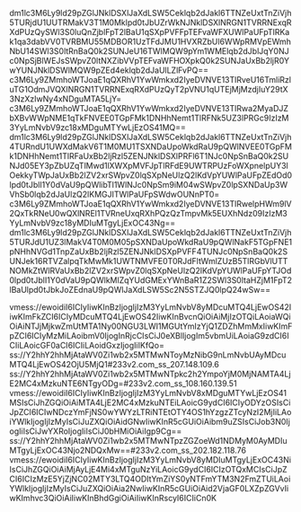 dm1lc3M6Ly9ld29pZGlJNklDSXlJaXdLSW5Ceklqb2dJakl6TTNZeUxtTnZiVjh5TURjdU1UUTRMakV3T1M0Mklpd0tJbUZrWkNJNklDSXlNRGN1TVRRNExqRXdPUzQySWl3S0luQnZjblFpT2lBaU1qSXpPVFFpTEFvaWFXUWlPaUFpTlRKak1qa3dabVV0TVRBMU55MDBOR1UzTFdJMU1HVXRZbUl6WWpRMVpEWmhNbU14SWl3S0ltRnBaQ0k2SUNJeU16TWlMQW9pYm1WMElqb2dJblJqY0NJc0NpSjBlWEJsSWpvZ0ltNXZibVVpTEFvaWFHOXpkQ0k2SUNJaUxBb2ljR0YwYUNJNklDSWlMQW9pZEd4eklqb2dJaUlLZlFvPQ==
c3M6Ly9ZMmhoWTJoaE1qQXRhV1YwWmkxd2IyeDVNVE13TlRveU16TmliRzluTG1OdmJVQXlNRGN1TVRRNExqRXdPUzQyT2pVNU1qUTEjMjMzdjIuY29tX3NzXzIwNy4xNDguMTA5LjY=
c3M6Ly9ZMmhoWTJoaE1qQXRhV1YwWmkxd2IyeDVNVE13TlRwa2MyaDJZbXBvWWpNME1qTkFNVEE0TGpFMk1DNHhNemt1TlRFNk5UZ3lPRGc9IzIzM3YyLmNvbV9zc18xMDguMTYwLjEzOS41MQ==
dm1lc3M6Ly9ld29pZGlJNklDSXlJaXdLSW5Ceklqb2dJakl6TTNZeUxtTnZiVjh4TURndU1UWXdMakV6T1M0MU1TSXNDaUpoWkdRaU9pQWlNVEE0TGpFMk1DNHhNemt1TlRFaUxBb2ljRzl5ZENJNklDSXlPRFl6T1NJc0NpSnBaQ0k2SUNJd05EY3pZbUZqTlMwd1lXWXpMVFJpTlRFdE9UWTRPUzFoWXpnelpUY3lOekkyTWpJaUxBb2lZV2xrSWpvZ0lqSXpNeUlzQ2lKdVpYUWlPaUFpZEdOd0lpd0tJblI1Y0dVaU9pQWlibTl1WlNJc0NpSm9iM04wSWpvZ0lpSXNDaUp3WVhSb0lqb2dJaUlzQ2lKMGJITWlPaUFpSWdwOUNnPT0=
c3M6Ly9ZMmhoWTJoaE1qQXRhV1YwWmkxd2IyeDVNVE13TlRwelpHWm9lV2QxTkRNeU0wQXlNREl1TVRneUxqRXhPQzQzTmpvMk5EUXhNdz09IzIzM3YyLmNvbV9zc18yMDIuMTgyLjExOC43Ng==
dm1lc3M6Ly9ld29pZGlJNklDSXlJaXdLSW5Ceklqb2dJakl6TTNZeUxtTnZiVjh5TURJdU1UZ3lMakV4T0M0M05pSXNDaUpoWkdRaU9pQWlNakF5TGpFNE1pNHhNVGd1TnpZaUxBb2ljRzl5ZENJNklDSXpPVFF4TUNJc0NpSnBaQ0k2SUNJek16RTVZalpqTkMwMk1UWTNMVFE0T0RJdFltWmlZUzB5TlRGbVlUTTNOMkZtWlRVaUxBb2lZV2xrSWpvZ0lqSXpNeUlzQ2lKdVpYUWlPaUFpYTJOd0lpd0tJblI1Y0dVaU9pQWlkMlZqYUdGMExYWnBaR1Z2SWl3S0ltaHZjM1FpT2lBaUlpd0tJbkJoZEdnaU9pQWlJaXdLSW5Sc2N5STZJQ0lpQ24wSw==



vmess://ewoidiI6ICIyIiwKInBzIjogIjIzM3YyLmNvbV8yMDcuMTQ4LjEwOS42IiwKImFkZCI6ICIyMDcuMTQ4LjEwOS42IiwKInBvcnQiOiAiMjIzOTQiLAoiaWQiOiAiNTJjMjkwZmUtMTA1Ny00NGU3LWI1MGUtYmIzYjQ1ZDZhMmMxIiwKImFpZCI6ICIyMzMiLAoibmV0IjogInRjcCIsCiJ0eXBlIjogIm5vbmUiLAoiaG9zdCI6ICIiLAoicGF0aCI6ICIiLAoidGxzIjogIiIKfQo=
ss://Y2hhY2hhMjAtaWV0Zi1wb2x5MTMwNToyMzNibG9nLmNvbUAyMDcuMTQ4LjEwOS42OjU5MjQ1#233v2.com_ss_207.148.109.6
ss://Y2hhY2hhMjAtaWV0Zi1wb2x5MTMwNTpkc2h2YmpoYjM0MjNAMTA4LjE2MC4xMzkuNTE6NTgyODg=#233v2.com_ss_108.160.139.51
vmess://ewoidiI6ICIyIiwKInBzIjogIjIzM3YyLmNvbV8xMDguMTYwLjEzOS41MSIsCiJhZGQiOiAiMTA4LjE2MC4xMzkuNTEiLAoicG9ydCI6ICIyODYzOSIsCiJpZCI6ICIwNDczYmFjNS0wYWYzLTRiNTEtOTY4OS1hYzgzZTcyNzI2MjIiLAoiYWlkIjogIjIzMyIsCiJuZXQiOiAidGNwIiwKInR5cGUiOiAibm9uZSIsCiJob3N0IjogIiIsCiJwYXRoIjogIiIsCiJ0bHMiOiAiIgp9Cg==
ss://Y2hhY2hhMjAtaWV0Zi1wb2x5MTMwNTpzZGZoeWd1NDMyM0AyMDIuMTgyLjExOC43Njo2NDQxMw==#233v2.com_ss_202.182.118.76
vmess://ewoidiI6ICIyIiwKInBzIjogIjIzM3YyLmNvbV8yMDIuMTgyLjExOC43NiIsCiJhZGQiOiAiMjAyLjE4Mi4xMTguNzYiLAoicG9ydCI6ICIzOTQxMCIsCiJpZCI6ICIzMzE5YjZjNC02MTY3LTQ4ODItYmZiYS0yNTFmYTM3N2FmZTUiLAoiYWlkIjogIjIzMyIsCiJuZXQiOiAia2NwIiwKInR5cGUiOiAid2VjaGF0LXZpZGVvIiwKImhvc3QiOiAiIiwKInBhdGgiOiAiIiwKInRscyI6ICIiCn0K
